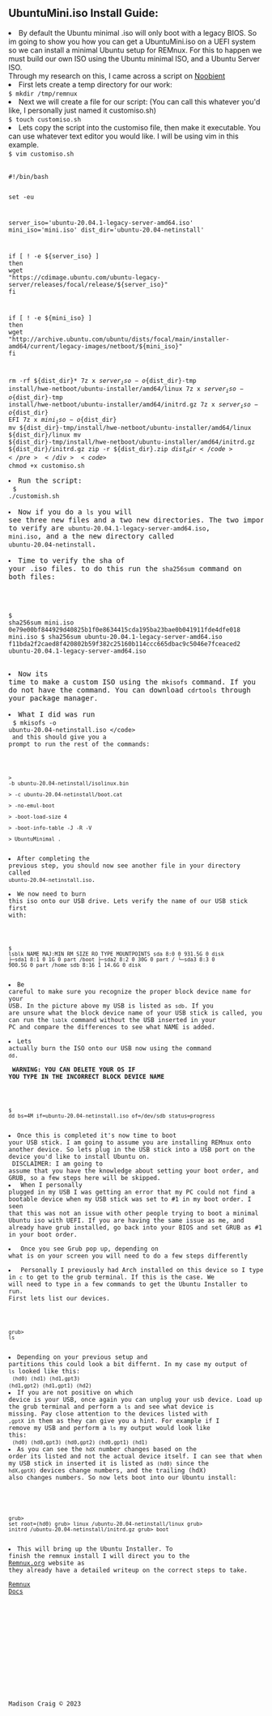 ## UbuntuMini.iso Install Guide:

<li>By default the Ubuntu minimal .iso will only boot with a legacy BIOS. So im going to show you how you can get a UbuntuMini.iso on a UEFI system so we can install a minimal Ubuntu setup for REMnux. For this to happen we must build our own ISO using the Ubuntu minimal ISO, and a Ubuntu Server ISO.<br> Through my research on this, I came across a script on <a target="_blank" href="https://noobient.com/2019/06/25/ubuntu-18-04-uefi-network-installer/">Noobient</a>
<br>
<li>First lets create a temp directory for our work:<br>
                            <code>$ mkdir /tmp/remnux</code></li>
                        <li>Next we will create a file for our script: (You can call this whatever you'd like, I personally just named it customiso.sh)<br>
                            <code>$ touch customiso.sh</code></li>
                        <li>Lets copy the script into the customiso file, then make it executable. You can use whatever text editor you would like. I will be using vim in this example.<br>
                            <code>$ vim customiso.sh</code></li>
                        <br>
                            <div class="cpy" title="Copy Code to Clipboard"><i class="icon small"></i></div><pre><code>#!/bin/bash

set -eu

server_iso='ubuntu-20.04.1-legacy-server-amd64.iso'
mini_iso='mini.iso'
dist_dir='ubuntu-20.04-netinstall'

if [ ! -e ${server_iso} ]
then
    wget "https://cdimage.ubuntu.com/ubuntu-legacy-server/releases/focal/release/${server_iso}"
fi

if [ ! -e ${mini_iso} ]
then
    wget "http://archive.ubuntu.com/ubuntu/dists/focal/main/installer-amd64/current/legacy-images/netboot/${mini_iso}"
fi

rm -rf ${dist_dir}*
7z x ${server_iso} -o${dist_dir}-tmp install/hwe-netboot/ubuntu-installer/amd64/linux
7z x ${server_iso} -o${dist_dir}-tmp install/hwe-netboot/ubuntu-installer/amd64/initrd.gz
7z x ${server_iso} -o${dist_dir} EFI
7z x ${mini_iso} -o${dist_dir}
mv ${dist_dir}-tmp/install/hwe-netboot/ubuntu-installer/amd64/linux ${dist_dir}/linux
mv ${dist_dir}-tmp/install/hwe-netboot/ubuntu-installer/amd64/initrd.gz ${dist_dir}/initrd.gz
zip -r ${dist_dir}.zip ${dist_dir}
</code></pre></div>
                        <code>$ chmod +x customiso.sh</code>
                        <li>Run the script:<br>
                            <code>$ ./customish.sh</code></li>
                        <li>Now if you do a <code>ls</code> you will see three new files and a two new directories. The two important files to verify are <code>ubuntu-20.04.1-legacy-server-amd64.iso</code>, <code>mini.iso</code>, and a the new directory called <code>ubuntu-20.04-netinstall</code>.</li>
                        <li>Time to verify the sha of your .iso files. to do this run the <code>sha256sum</code> command on both files:</li>
                        <br>
                        <div class="copy-wrapper">
                            <div class="copy" title="Copy Code to Clipboard"><i class="icon small"></i></div><pre><code>$ sha256sum mini.iso
0e79e00bf844929d40825b1f0e8634415cda195ba23bae0b041911fde4dfe018  mini.iso
$ sha256sum ubuntu-20.04.1-legacy-server-amd64.iso 
f11bda2f2caed8f420802b59f382c25160b114ccc665dbac9c5046e7fceaced2  ubuntu-20.04.1-legacy-server-amd64.iso
</code></pre></div>
                        <li>Now its time to make a custom ISO using the <code>mkisofs</code> command. If you do not have the command. You can download <code>cdrtools</code> through your package manager.</li>
                        <li>What I did was run<br>
                            <code>$ mkisofs -o ubuntu-20.04-netinstall.iso \</code><br> and this should give you a prompt to run the rest of the commands:</li>
                        <br>
                        <div class="copy-wrapper">
                            <div class="copy" title="Copy Code to Clipboard"><i class="icon small"></i></div><pre><code>&gt; -b ubuntu-20.04-netinstall/isolinux.bin \
&gt; -c ubuntu-20.04-netinstall/boot.cat \
&gt; -no-emul-boot \
&gt; -boot-load-size 4 \
&gt; -boot-info-table -J -R -V \
&gt; UbuntuMinimal .
</code></pre></div>
                        <li>After completing the previous step, you should now see another file in your directory called <code>ubuntu-20.04-netinstall.iso</code>.</li>
                        <li>We now need to burn this iso onto our USB drive. Lets verify the name of our USB stick first with:</li>
                        <br>
                        <div class="copy-wrapper">
                            <div class="copy" title="Copy Code to Clipboard"><i class="icon small"></i></div><pre><code>$ lsblk
NAME   MAJ:MIN RM   SIZE RO TYPE MOUNTPOINTS
sda      8:0    0 931.5G  0 disk 
├─sda1   8:1    0     1G  0 part /boot
├─sda2   8:2    0    30G  0 part /
└─sda3   8:3    0 900.5G  0 part /home
sdb      8:16   1  14.6G  0 disk
</code></pre></div>
                        <li>Be careful to make sure you recognize the proper block device name for your USB. In the picture above my USB is listed as <code>sdb</code>. If you are unsure what the block device name of your USB stick is called, you can run the <code>lsblk</code> command without the USB inserted in your PC and compare the differences to see what NAME is added.</li>
                        <li>Lets actually burn the ISO onto our USB now using the command <code>dd</code>.</li>
                        <br>
                        <strong>WARNING: YOU CAN DELETE YOUR OS IF YOU TYPE IN THE INCORRECT BLOCK DEVICE NAME</strong>
                        <br><br>
                        <div class="copy-wrapper">
                            <div class="copy" title="Copy Code to Clipboard"><i class="icon small"></i></div><pre><code>$ dd bs=4M if=ubuntu-20.04-netinstall.iso of=/dev/sdb status=progress
</code></pre></div>
                        <li>Once this is completed it's now time to boot your USB stick. I am going to assume you are installing REMnux onto another device. So lets plug in the USB stick into a USB port on the device you'd like to install Ubuntu on.</li>
                        DISCLAIMER: I am going to assume that you have the knowledge about setting your boot order, and GRUB, so a few steps here will be skipped.
                        <li>
                            When I personally plugged in my USB I was getting an error that my PC could not find a bootable device when my USB stick was set to #1 in my boot order. I seen that this was not an issue with other people trying to boot a minimal Ubuntu iso with UEFI. If you are having the same issue as me, and already have grub installed, go back into your BIOS and set GRUB as #1 in your boot order.
                        </li>
                        <li>
                            Once you see Grub pop up, depending on what is on your screen you will need to do a few steps differently
                        </li>
                        <li>
                            Personally I previously had Arch installed on this device so I type in <code>c</code> to get to the grub terminal. If this is the case. We will need to type in a few commands to get the Ubuntu Installer to run. First lets list our devices.
                        </li>
                        <br>
                        <div class="copy-wrapper">
                            <div class="copy" title="Copy Code to Clipboard"><i class="icon small"></i></div><pre><code>grub&gt; ls
</code></pre></div>
                        <li>Depending on your previous setup and partitions this could look a bit differnt. In my case my output of <code>ls</code> looked like this:</li>
                        <code>(hd0) (hd1) (hd1,gpt3) (hd1,gpt2) (hd1,gpt1) (hd2)</code>
                        <li>If you are not positive on which device is your USB, once again you can unplug your usb device. Load up the grub terminal and perform a <code>ls</code> and see what device is missing. Pay close attention to the devices listed with <code>,gptX</code> in them as they can give you a hint. For example if I remove my USB and perform a <code>ls</code> my output would look like this:</li>
                        <code>(hd0) (hd0,gpt3) (hd0,gpt2) (hd0,gpt1) (hd1)</code>
                        <li>As you can see the <code>hdX</code> number changes based on the order its listed and not the actual device itself. I can see that when my USB stick in inserted it is listed as <code>(hd0)</code> since the <code>hdX,gptX)</code> devices change numbers, and the trailing (hdX) also changes numbers. So now lets boot into our Ubuntu install:</li>
                        <br>
                        <div class="copy-wrapper">
                            <div class="copy" title="Copy Code to Clipboard"><i class="icon small"></i></div><pre><code>grub&gt; set root=(hd0)
grub&gt; linux /ubuntu-20.04-netinstall/linux
grub&gt; initrd /ubuntu-20.04-netinstall/initrd.gz
grub&gt; boot
</code></pre></div>
                        <li>This will bring up the Ubuntu Installer. To finish the remnux install I will direct you to the <a target="_blank" href="http://Remnux.org">Remnux.org</a> website as they already have a detailed writeup on the correct steps to take.<br>
                            <a target="_blank" href="https://docs.remnux.org/install-distro/install-from-scratch">Remnux Docs</a></li>
                    </body>
                    </p>
                </div>
            </div>
        </div>
    </section>
    <!-- Contact-->
    <section class="contact-section bg-black">
        <div class="container px-4 px-lg-5">
            <div class="social d-flex justify-content-center">
                <a class="mx-2" href="https://twitter.com/madisoncraigx3"><i class="fab fa-twitter"></i></a>
                <a class="mx-2" href="https://github.com/madison-craig"><i class="fab fa-github"></i></a>
                <a class="mx-2" href="https://instagram.com/madison_craig"><i class="fab fa-instagram"></i></a>
                <a class="mx-2" href="mailto:madisoncraig@protonmail.com"><i class="fas fa-envelope"></i></a>
            </div>
        </div>
    </section>
    <!-- Footer-->
    <footer class="footer bg-black small text-center text-white-50">
        <div class="container px-4 px-lg-5">Madison Craig &copy; 2023</div>
    </footer>
    <!-- Bootstrap core JS-->
    <script src="https://cdn.jsdelivr.net/npm/bootstrap@5.1.3/dist/js/bootstrap.bundle.min.js"></script>
    <!-- Core theme JS-->
    <script src="../js/scripts.js"></script>
    <script src="https://cdn.startbootstrap.com/sb-forms-latest.js"></script>
</body>

</html>
